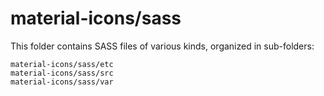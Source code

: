 # material-icons/sass

This folder contains SASS files of various kinds, organized in sub-folders:

    material-icons/sass/etc
    material-icons/sass/src
    material-icons/sass/var
